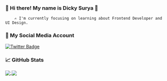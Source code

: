 ### 👊 Hi there! My name is Dicky Surya 👋
        ✍ I'm currently focusing on learning about Frontend Developer and UI Design.

### 🚀 My Social Media Account

<!-- [![Website Badge](https://img.shields.io/badge/Website-3b5998?style=flat-square&logo=google-chrome&logoColor=white)](https://hellosurya.me) -->
[![Twitter Badge](https://img.shields.io/badge/-Twitter-00acee?style=flat-square&logo=Twitter&logoColor=white)](https://twitter.com/hearingcountry)


### 📈 GitHub Stats

<a href="https://github.com/hearingcountry/hearingcountry">
  <img align="center" src="https://github-readme-stats.vercel.app/api?username=hearingcountry&show_icons=true&theme=radical" />
</a>
<a href="https://github.com/hearingcountry/hearingcountry">
  <img align="center" src="https://github-readme-stats.vercel.app/api/top-langs/?username=hearingcountry&layout=compact&theme=radical" />
</a>



<!-- [![Header](https://raw.githubusercontent.com/MartinHeinz/<OWNER>/<OWNER>/readme_header.png "Header")](https://some-url.dev/) -->

<!-- 
**hearingcountry/hearingcountry** is a ✨ _special_ ✨ repository because its `README.md` (this file) appears on your GitHub profile.

Here are some ideas to get you started:

- 🔭 I’m currently working on ...
- 🌱 I’m currently learning ...
- 👯 I’m looking to collaborate on ...
- 🤔 I’m looking for help with ...
- 💬 Ask me about ...
- 📫 How to reach me: ...
- 😄 Pronouns: ...
- ⚡ Fun fact: ...

 -->
